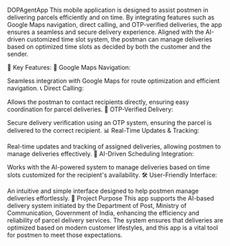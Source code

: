 DOPAgentApp
This mobile application is designed to assist postmen in delivering parcels efficiently and on time. By integrating features such as Google Maps navigation, direct calling, and OTP-verified deliveries, the app ensures a seamless and secure delivery experience. Aligned with the AI-driven customized time slot system, the postman can manage deliveries based on optimized time slots as decided by both the customer and the sender.

📱 Key Features:
📍 Google Maps Navigation:

Seamless integration with Google Maps for route optimization and efficient navigation.
📞 Direct Calling:

Allows the postman to contact recipients directly, ensuring easy coordination for parcel deliveries.
🔐 OTP-Verified Delivery:

Secure delivery verification using an OTP system, ensuring the parcel is delivered to the correct recipient.
📊 Real-Time Updates & Tracking:

Real-time updates and tracking of assigned deliveries, allowing postmen to manage deliveries effectively.
🤖 AI-Driven Scheduling Integration:

Works with the AI-powered system to manage deliveries based on time slots customized for the recipient's availability.
🛠️ User-Friendly Interface:

An intuitive and simple interface designed to help postmen manage deliveries effortlessly.
🚀 Project Purpose
This app supports the AI-based delivery system initiated by the Department of Post, Ministry of Communication, Government of India, enhancing the efficiency and reliability of parcel delivery services. The system ensures that deliveries are optimized based on modern customer lifestyles, and this app is a vital tool for postmen to meet those expectations.
